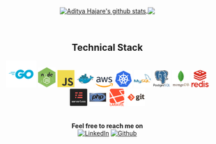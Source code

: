 <div align="center">
    <a href="https://github.com/aditya43">
    <img align="center" src=https://github-readme-stats.vercel.app/api?username=aditya43&show_icons=true&hide=issues&theme=buefy" alt="Aditya Hajare's github stats" />
    </a>
    <a href="https://github.com/aditya43"><img align="center" src="https://github-readme-stats.anuraghazra1.vercel.app/api/top-langs/?username=aditya43&layout=compact&theme=buefy" /></a>
</div>
<br><br>
<div align="center">
    <h2>Technical Stack</h2>
    <code><img width="70px" src="https://raw.githubusercontent.com/aditya43/aditya43/master/assets/golang.svg"></code>
    <code><img width="40px" src="https://raw.githubusercontent.com/aditya43/aditya43/master/assets/nodejs.svg"></code>
    <code><img width="40px" src="https://raw.githubusercontent.com/aditya43/aditya43/master/assets/javascript.svg"></code>
    <code><img width="40px" src="https://raw.githubusercontent.com/aditya43/aditya43/master/assets/docker.svg"></code>
    <code><img width="40px" src="https://raw.githubusercontent.com/aditya43/aditya43/master/assets/aws.svg"></code>
    <code><img width="40px" src="https://raw.githubusercontent.com/aditya43/aditya43/master/assets/kubernetes.svg"></code>
    <code><img width="40px" src="https://raw.githubusercontent.com/aditya43/aditya43/master/assets/mysql.svg"></code>
    <code><img width="40px" src="https://raw.githubusercontent.com/aditya43/aditya43/master/assets/postgre.svg"></code>
    <code><img width="40px" src="https://raw.githubusercontent.com/aditya43/aditya43/master/assets/mongo.svg"></code>
    <code><img width="40px" src="https://raw.githubusercontent.com/aditya43/aditya43/master/assets/redis.svg"></code>
    <code><img width="40px" src="https://raw.githubusercontent.com/aditya43/aditya43/master/assets/serverless.svg"></code>
    <code><img width="40px" src="https://raw.githubusercontent.com/aditya43/aditya43/master/assets/php.svg"></code>
    <code><img width="40px" src="https://raw.githubusercontent.com/aditya43/aditya43/master/assets/laravel.svg"></code>
    <code><img width="40px" src="https://raw.githubusercontent.com/aditya43/aditya43/master/assets/git.svg"></code>
</div>
<br><br>
<div align="center">
    <b>Feel free to reach me on</b><br>
    <a href="https://www.linkedin.com/in/aditya-hajare" target="_blank"><img src="https://img.shields.io/badge/LinkedIn-%230077B5.svg?&style=flat-square&logo=linkedin&logoColor=white" alt="LinkedIn"></a>
    <a href="https://github.com/aditya43" target="_blank"><img src="https://img.shields.io/badge/Github-%230077B5.svg?&style=flat-square&logo=github&logoColor=white" alt="Github"></a>
</div>
<!--
**aditya43/aditya43** is a ✨ _special_ ✨ repository because its `README.md` (this file) appears on your GitHub profile.

Here are some ideas to get you started:

- 🔭 I’m currently working on ...
- 🌱 I’m currently learning ...
- 👯 I’m looking to collaborate on ...
- 🤔 I’m looking for help with ...
- 💬 Ask me about ...
- 📫 How to reach me: ...
- 😄 Pronouns: ...
- ⚡ Fun fact: ...
-->
